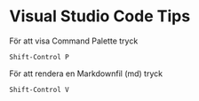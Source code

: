 # Visual Studio Code Tips 

För att visa Command Palette tryck 

    Shift-Control P

För att rendera en Markdownfil (md) tryck 

    Shift-Control V

    